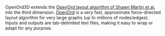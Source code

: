 OpenOrd3D extends the [OpenOrd layout algorithm of Shawn Martin et al.](http://www.cs.sandia.gov/~smartin/software.html) into the third dimension.  [OpenOrd](http://www.cs.sandia.gov/~smartin/software.html) is a very fast, approximate force-directed layout algorithm for very large graphs (up to millions of nodes/edges).  Inputs and outputs are tab-delimited text files, making it easy to wrap or adapt for any purpose.
